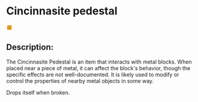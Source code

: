
# Cincinnasite pedestal
![cincinnasite_pedestal.png](../../images/cincinnasite_pedestal.png) 

## Description:
The Cincinnasite Pedestal is an item that interacts with metal blocks. When placed near a piece of metal, it can affect the block's behavior, though the specific effects are not well-documented. It is likely used to modify or control the properties of nearby metal objects in some way.

Drops itself when broken.
